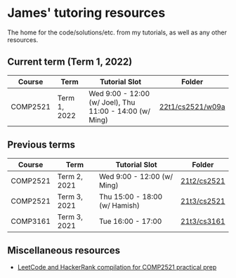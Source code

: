 # James' tutoring resources
The home for the code/solutions/etc. from my tutorials, as well as any other resources.

## Current term (Term 1, 2022)
| Course |    Term    |          Tutorial Slot           |                                      Folder                                           |
|--------|------------|----------------------------------|---------------------------------------------------------------------------------------|
|COMP2521|Term 1, 2022| Wed 9:00 - 12:00 (w/ Joel), Thu 11:00 - 14:00 (w/ Ming) |[22t1/cs2521/w09a](https://github.com/jedavidson/tutoring/blob/master/22t1/cs2521)|

## Previous terms
| Course |    Term    |          Tutorial Slot           |                                      Folder                                        |
|--------|------------|----------------------------------|------------------------------------------------------------------------------------|
|COMP2521|Term 2, 2021| Wed 9:00 - 12:00 (w/ Ming) |[21t2/cs2521](https://github.com/jedavidson/tutoring/tree/21t2-finished/21t2/cs2521)|
|COMP2521|Term 3, 2021|Thu 15:00 - 18:00 (w/ Hamish)|[21t3/cs2521](https://github.com/jedavidson/tutoring/tree/21t3-finished/21t3/cs2521)|
|COMP3161|Term 3, 2021|      Tue 16:00 - 17:00       |[21t3/cs3161](https://github.com/jedavidson/tutoring/tree/21t3-finished/21t3/cs2521)|

## Miscellaneous resources

- [LeetCode and HackerRank compilation for COMP2521 practical prep](https://gist.github.com/jedavidson/1a99b8944897d532271fe164d4ce3049)
